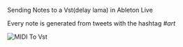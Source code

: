Sending Notes to a Vst(delay lama) in Ableton Live

Every note is generated from tweets with the hashtag *#art*

![MIDI To Vst](../project_images/sendingnotes.gif?raw=true "MIDI To Vst")
